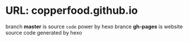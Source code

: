 # URL: copperfood.github.io

branch **master** is source `code` power by hexo
brance **gh-pages** is website source code generated by hexo
